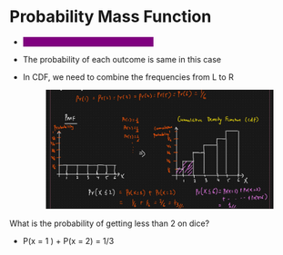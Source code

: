 # Probability Mass Function

* <mark style="color:purple;background-color:purple;">**Use for Discrete Random Variable**</mark>
* The probability of each outcome is same in this case
*   In CDF, we need to combine the frequencies from L to R

    <figure><img src="../../.gitbook/assets/image (9) (1).png" alt=""><figcaption></figcaption></figure>

What is the probability of getting less than 2 on dice?

* P(x = 1 ) + P(x = 2) = 1/3
